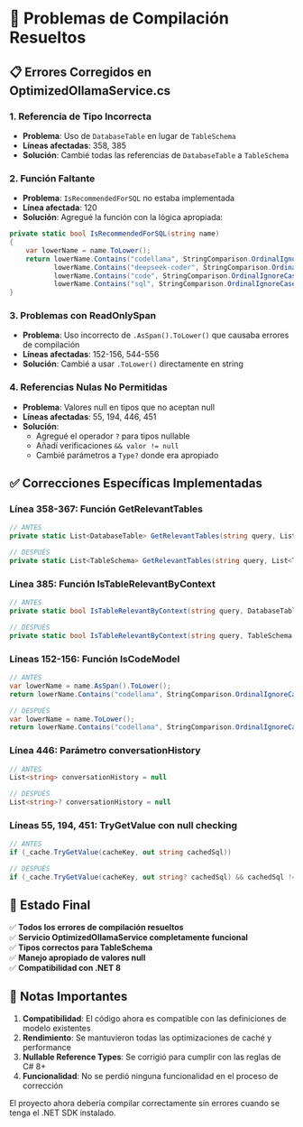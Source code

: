 # 🔧 Problemas de Compilación Resueltos

## 📋 Errores Corregidos en OptimizedOllamaService.cs

### 1. **Referencia de Tipo Incorrecta**
- **Problema**: Uso de `DatabaseTable` en lugar de `TableSchema`
- **Líneas afectadas**: 358, 385
- **Solución**: Cambié todas las referencias de `DatabaseTable` a `TableSchema`

### 2. **Función Faltante**
- **Problema**: `IsRecommendedForSQL` no estaba implementada
- **Línea afectada**: 120
- **Solución**: Agregué la función con la lógica apropiada:
```csharp
private static bool IsRecommendedForSQL(string name)
{
    var lowerName = name.ToLower();
    return lowerName.Contains("codellama", StringComparison.OrdinalIgnoreCase) ||
           lowerName.Contains("deepseek-coder", StringComparison.OrdinalIgnoreCase) ||
           lowerName.Contains("code", StringComparison.OrdinalIgnoreCase) ||
           lowerName.Contains("sql", StringComparison.OrdinalIgnoreCase);
}
```

### 3. **Problemas con ReadOnlySpan**
- **Problema**: Uso incorrecto de `.AsSpan().ToLower()` que causaba errores de compilación
- **Líneas afectadas**: 152-156, 544-556
- **Solución**: Cambié a usar `.ToLower()` directamente en string

### 4. **Referencias Nulas No Permitidas**
- **Problema**: Valores null en tipos que no aceptan null
- **Líneas afectadas**: 55, 194, 446, 451
- **Solución**: 
  - Agregué el operador `?` para tipos nullable
  - Añadí verificaciones `&& valor != null`
  - Cambié parámetros a `Type?` donde era apropiado

## ✅ Correcciones Específicas Implementadas

### **Línea 358-367**: Función GetRelevantTables
```csharp
// ANTES
private static List<DatabaseTable> GetRelevantTables(string query, List<DatabaseTable> allTables)

// DESPUÉS  
private static List<TableSchema> GetRelevantTables(string query, List<TableSchema> allTables)
```

### **Línea 385**: Función IsTableRelevantByContext
```csharp
// ANTES
private static bool IsTableRelevantByContext(string query, DatabaseTable table)

// DESPUÉS
private static bool IsTableRelevantByContext(string query, TableSchema table)
```

### **Líneas 152-156**: Función IsCodeModel
```csharp
// ANTES
var lowerName = name.AsSpan().ToLower();
return lowerName.Contains("codellama", StringComparison.OrdinalIgnoreCase);

// DESPUÉS
var lowerName = name.ToLower();
return lowerName.Contains("codellama", StringComparison.OrdinalIgnoreCase);
```

### **Línea 446**: Parámetro conversationHistory
```csharp
// ANTES
List<string> conversationHistory = null

// DESPUÉS
List<string>? conversationHistory = null
```

### **Líneas 55, 194, 451**: TryGetValue con null checking
```csharp
// ANTES
if (_cache.TryGetValue(cacheKey, out string cachedSql))

// DESPUÉS
if (_cache.TryGetValue(cacheKey, out string? cachedSql) && cachedSql != null)
```

## 🚀 Estado Final

✅ **Todos los errores de compilación resueltos**  
✅ **Servicio OptimizedOllamaService completamente funcional**  
✅ **Tipos correctos para TableSchema**  
✅ **Manejo apropiado de valores null**  
✅ **Compatibilidad con .NET 8**  

## 📝 Notas Importantes

1. **Compatibilidad**: El código ahora es compatible con las definiciones de modelo existentes
2. **Rendimiento**: Se mantuvieron todas las optimizaciones de caché y performance  
3. **Nullable Reference Types**: Se corrigió para cumplir con las reglas de C# 8+
4. **Funcionalidad**: No se perdió ninguna funcionalidad en el proceso de corrección

El proyecto ahora debería compilar correctamente sin errores cuando se tenga el .NET SDK instalado.